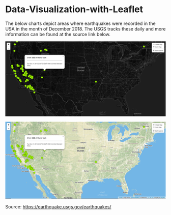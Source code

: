 # Data-Visualization-with-Leaflet
The below charts depict areas where earthquakes were recorded in the USA in the month of December 2018. The USGS tracks these daily and more information can be found at the source link below.

![alt text](https://raw.githubusercontent.com/mccallkm/Data-Visualization-with-Leaflet/master/darkmap.png)

![alt text](https://raw.githubusercontent.com/mccallkm/Data-Visualization-with-Leaflet/master/streetmap.png)

Source: https://earthquake.usgs.gov/earthquakes/

